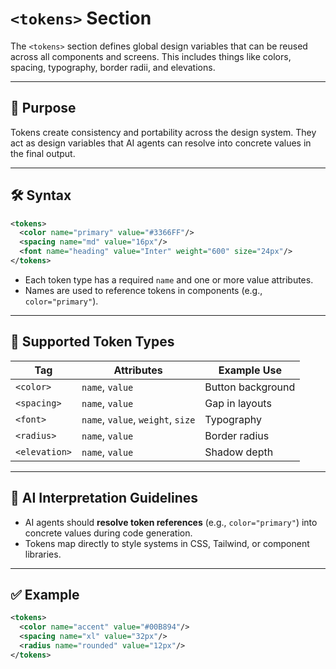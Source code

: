 # `<tokens>` Section

The `<tokens>` section defines global design variables that can be reused across all components and screens. This includes things like colors, spacing, typography, border radii, and elevations.

---

## 🧠 Purpose

Tokens create consistency and portability across the design system. They act as design variables that AI agents can resolve into concrete values in the final output.

---

## 🛠 Syntax

```xml
<tokens>
  <color name="primary" value="#3366FF"/>
  <spacing name="md" value="16px"/>
  <font name="heading" value="Inter" weight="600" size="24px"/>
</tokens>
```

- Each token type has a required `name` and one or more value attributes.
- Names are used to reference tokens in components (e.g., `color="primary"`).

---

## 🔑 Supported Token Types

| Tag        | Attributes                         | Example Use           |
|------------|------------------------------------|------------------------|
| `<color>`  | `name`, `value`                    | Button background      |
| `<spacing>`| `name`, `value`                    | Gap in layouts         |
| `<font>`   | `name`, `value`, `weight`, `size`  | Typography             |
| `<radius>` | `name`, `value`                    | Border radius          |
| `<elevation>`| `name`, `value`                  | Shadow depth           |

---

## 🧩 AI Interpretation Guidelines

- AI agents should **resolve token references** (e.g., `color="primary"`) into concrete values during code generation.
- Tokens map directly to style systems in CSS, Tailwind, or component libraries.

---

## ✅ Example

```xml
<tokens>
  <color name="accent" value="#00B894"/>
  <spacing name="xl" value="32px"/>
  <radius name="rounded" value="12px"/>
</tokens>
```
